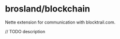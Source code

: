 brosland/blockchain
===================

Nette extension for communication with blocktrail.com.

// TODO description